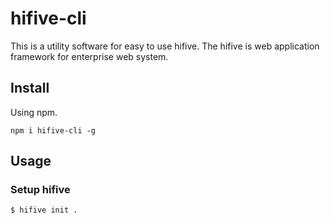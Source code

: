 # hifive-cli

This is a utility software for easy to use hifive. The hifive is web application framework for enterprise web system.

## Install

Using npm.

```
npm i hifive-cli -g
```

## Usage

### Setup hifive

```
$ hifive init .
```